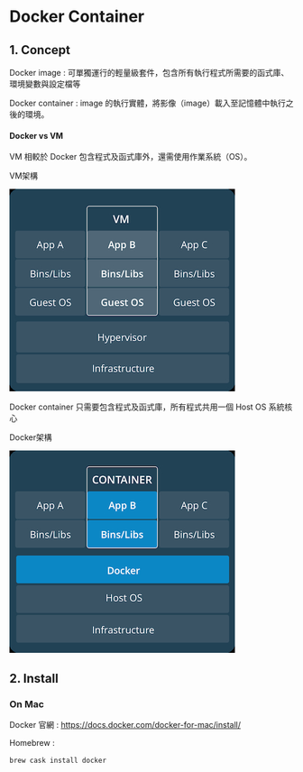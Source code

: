 # Docker Container


## 1. Concept


Docker image : 可單獨運行的輕量級套件，包含所有執行程式所需要的函式庫、環境變數與設定檔等

Docker container : image 的執行實體，將影像（image）載入至記憶體中執行之後的環境。



#### Docker vs VM

VM 相較於 Docker 包含程式及函式庫外，還需使用作業系統（OS）。

VM架構

![image](https://github.com/EricMa19920728/study-note/blob/master/Picture/virtual-machine.jpg)


Docker container 只需要包含程式及函式庫，所有程式共用一個 Host OS 系統核心

Docker架構

![image](https://github.com/EricMa19920728/study-note/blob/master/Picture/docker-container-20170625-1%20(1).jpg)


## 2. Install 

### On Mac
Docker 官網 : https://docs.docker.com/docker-for-mac/install/

Homebrew :

```
brew cask install docker
```
